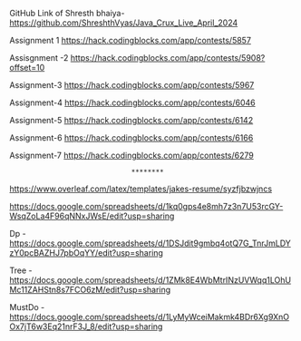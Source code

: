 GitHub Link of Shresth bhaiya-
https://github.com/ShreshthVyas/Java_Crux_Live_April_2024

Assignment 1 
https://hack.codingblocks.com/app/contests/5857

Assisgnment -2
https://hack.codingblocks.com/app/contests/5908?offset=10

Assignment-3
https://hack.codingblocks.com/app/contests/5967

Assignment-4
https://hack.codingblocks.com/app/contests/6046

Assignment-5
https://hack.codingblocks.com/app/contests/6142

Assignment-6
https://hack.codingblocks.com/app/contests/6166

Assignment-7
https://hack.codingblocks.com/app/contests/6279

                                  ********


                                  
https://www.overleaf.com/latex/templates/jakes-resume/syzfjbzwjncs



https://docs.google.com/spreadsheets/d/1kq0gps4e8mh7z3n7U53rcGY-WsqZoLa4F96qNNxJWsE/edit?usp=sharing

 

Dp - https://docs.google.com/spreadsheets/d/1DSJdit9gmbq4otQ7G_TnrJmLDYzY0pcBAZHJ7pbOqYY/edit?usp=sharing

 

Tree - https://docs.google.com/spreadsheets/d/1ZMk8E4WbMtrINzUVWqq1LOhUMc11ZAHStn8s7FCO6zM/edit?usp=sharing

 

MustDo - https://docs.google.com/spreadsheets/d/1LyMyWceiMakmk4BDr6Xg9XnOOx7jT6w3Eq21nrF3J_8/edit?usp=sharing
